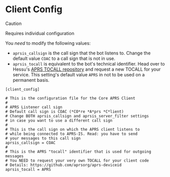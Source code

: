 # Client Config

> [!CAUTION]
> Requires individual configuration

You _*need*_ to modify the following values:

- ```aprsis_callsign``` is the call sign that the bot listens to. Change the default value ```COAC``` to a call sign that is not in use.
- ```aprsis_tocall``` is equivalent to the bot's technical identifier. Head over to Hessu's [APRS TOCALL repository](https://github.com/aprsorg/aprs-deviceid) and request a new TOCALL for your service. This setting's default value ```APRS``` in not to be used on a permanent basis.

```
[client_config]

# This is the configuration file for the Core APRS Client
#
# APRS Listener call sign
# Default call sign is COAC (*CO*re *A*prs *C*lient)
# Change BOTH aprsis_callsign and aprsis_server_filter settings
# in case you want to use a different call sign
#
# This is the call sign on which the APRS client listens to
# while being connected to APRS-IS. Read: you have to send
# your messages to this call sign
aprsis_callsign = COAC
#
# This is the APRS "tocall" identifier that is used for outgoing messages
# You NEED to request your very own TOCALL for your client code
# Details: https://github.com/aprsorg/aprs-deviceid
aprsis_tocall = APRS
```
